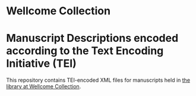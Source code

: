 # Wellcome Collection 
# Manuscript Descriptions encoded according to the Text Encoding Initiative (TEI)

This repository contains TEI-encoded XML files for manuscripts held in [the library at Wellcome Collection](http://wellcomelibrary.org).

